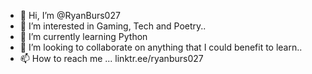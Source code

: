 - 👋 Hi, I’m @RyanBurs027
- 👀 I’m interested in Gaming, Tech and Poetry..
- 🌱 I’m currently learning Python
- 💞️ I’m looking to collaborate on anything that I could benefit to learn..
- 📫 How to reach me ... linktr.ee/ryanburs027



<!---
RyanBurs027/RyanBurs027 is a ✨ special ✨ repository because its `README.md` (this file) appears on your GitHub profile.
You can click the Preview link to take a look at your changes.
--->
